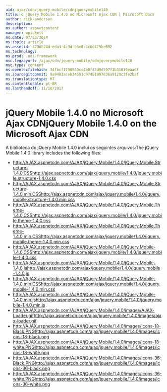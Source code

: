 ```yaml
---
uid: ajax/cdn/jquery-mobile/cdnjquerymobile140
title: o jQuery Mobile 1.4.0 no Microsoft Ajax CDN | Microsoft Docs
author: rick-anderson
description: 
ms.author: aspnetcontent
manager: wpickett
ms.date: 07/23/2014
ms.topic: article
ms.assetid: 423d024d-eda3-4c9d-b6e8-4c6d479be692
ms.technology: 
ms.prod: .net-framework
msc.legacyurl: /ajax/cdn/jquery-mobile/cdnjquerymobile140
msc.type: content
ms.openlocfilehash: 34fbcf1790560cc4b8f45d9d597f1b31819eaa6f
ms.sourcegitcommit: 9a9483aceb34591c97451997036a9120c3fe2baf
ms.translationtype: MT
ms.contentlocale: pt-BR
ms.lasthandoff: 11/10/2017
---
```

<a name="jquery-mobile-140-on-the-microsoft-ajax-cdn"></a><span data-ttu-id="4b3a3-102">jQuery Mobile 1.4.0 no Microsoft Ajax CDN</span><span class="sxs-lookup"><span data-stu-id="4b3a3-102">jQuery Mobile 1.4.0 on the Microsoft Ajax CDN</span></span>
====================
<span data-ttu-id="4b3a3-103">A biblioteca do jQuery Mobile 1.4.0 inclui os seguintes arquivos:</span><span class="sxs-lookup"><span data-stu-id="4b3a3-103">The jQuery Mobile 1.4.0 library includes the following files:</span></span>

- <span data-ttu-id="4b3a3-104">http://AJAX.aspnetcdn.com/AJAX/jQuery.Mobile/1.4.0/jQuery.Mobile.Structure-1.4.0.CSS</span><span class="sxs-lookup"><span data-stu-id="4b3a3-104">http://ajax.aspnetcdn.com/ajax/jquery.mobile/1.4.0/jquery.mobile.structure-1.4.0.css</span></span>
- <span data-ttu-id="4b3a3-105">http://AJAX.aspnetcdn.com/AJAX/jQuery.Mobile/1.4.0/jQuery.Mobile.Structure-1.4.0.min.CSS</span><span class="sxs-lookup"><span data-stu-id="4b3a3-105">http://ajax.aspnetcdn.com/ajax/jquery.mobile/1.4.0/jquery.mobile.structure-1.4.0.min.css</span></span>
- <span data-ttu-id="4b3a3-106">http://AJAX.aspnetcdn.com/AJAX/jQuery.Mobile/1.4.0/jQuery.Mobile.Theme-1.4.0.CSS</span><span class="sxs-lookup"><span data-stu-id="4b3a3-106">http://ajax.aspnetcdn.com/ajax/jquery.mobile/1.4.0/jquery.mobile.theme-1.4.0.css</span></span>
- <span data-ttu-id="4b3a3-107">http://AJAX.aspnetcdn.com/AJAX/jQuery.Mobile/1.4.0/jQuery.Mobile.Theme-1.4.0.min.CSS</span><span class="sxs-lookup"><span data-stu-id="4b3a3-107">http://ajax.aspnetcdn.com/ajax/jquery.mobile/1.4.0/jquery.mobile.theme-1.4.0.min.css</span></span>
- <span data-ttu-id="4b3a3-108">http://AJAX.aspnetcdn.com/AJAX/jQuery.Mobile/1.4.0/jQuery.Mobile-1.4.0.CSS</span><span class="sxs-lookup"><span data-stu-id="4b3a3-108">http://ajax.aspnetcdn.com/ajax/jquery.mobile/1.4.0/jquery.mobile-1.4.0.css</span></span>
- <span data-ttu-id="4b3a3-109">http://AJAX.aspnetcdn.com/AJAX/jQuery.Mobile/1.4.0/jQuery.Mobile-1.4.0.js</span><span class="sxs-lookup"><span data-stu-id="4b3a3-109">http://ajax.aspnetcdn.com/ajax/jquery.mobile/1.4.0/jquery.mobile-1.4.0.js</span></span>
- <span data-ttu-id="4b3a3-110">http://AJAX.aspnetcdn.com/AJAX/jQuery.Mobile/1.4.0/jQuery.Mobile-1.4.0.min.CSS</span><span class="sxs-lookup"><span data-stu-id="4b3a3-110">http://ajax.aspnetcdn.com/ajax/jquery.mobile/1.4.0/jquery.mobile-1.4.0.min.css</span></span>
- <span data-ttu-id="4b3a3-111">http://AJAX.aspnetcdn.com/AJAX/jQuery.Mobile/1.4.0/jQuery.Mobile-1.4.0.min.js</span><span class="sxs-lookup"><span data-stu-id="4b3a3-111">http://ajax.aspnetcdn.com/ajax/jquery.mobile/1.4.0/jquery.mobile-1.4.0.min.js</span></span>
- <span data-ttu-id="4b3a3-112">http://AJAX.aspnetcdn.com/AJAX/jQuery.Mobile/1.4.0/images/AJAX-Loader.gif</span><span class="sxs-lookup"><span data-stu-id="4b3a3-112">http://ajax.aspnetcdn.com/ajax/jquery.mobile/1.4.0/images/ajax-loader.gif</span></span>
- <span data-ttu-id="4b3a3-113">http://AJAX.aspnetcdn.com/AJAX/jQuery.Mobile/1.4.0/images/icons-18-Black.PNG</span><span class="sxs-lookup"><span data-stu-id="4b3a3-113">http://ajax.aspnetcdn.com/ajax/jquery.mobile/1.4.0/images/icons-18-black.png</span></span>
- <span data-ttu-id="4b3a3-114">http://AJAX.aspnetcdn.com/AJAX/jQuery.Mobile/1.4.0/images/icons-18-white.PNG</span><span class="sxs-lookup"><span data-stu-id="4b3a3-114">http://ajax.aspnetcdn.com/ajax/jquery.mobile/1.4.0/images/icons-18-white.png</span></span>
- <span data-ttu-id="4b3a3-115">http://AJAX.aspnetcdn.com/AJAX/jQuery.Mobile/1.4.0/images/icons-36-Black.PNG</span><span class="sxs-lookup"><span data-stu-id="4b3a3-115">http://ajax.aspnetcdn.com/ajax/jquery.mobile/1.4.0/images/icons-36-black.png</span></span>
- <span data-ttu-id="4b3a3-116">http://AJAX.aspnetcdn.com/AJAX/jQuery.Mobile/1.4.0/images/icons-36-white.PNG</span><span class="sxs-lookup"><span data-stu-id="4b3a3-116">http://ajax.aspnetcdn.com/ajax/jquery.mobile/1.4.0/images/icons-36-white.png</span></span>
